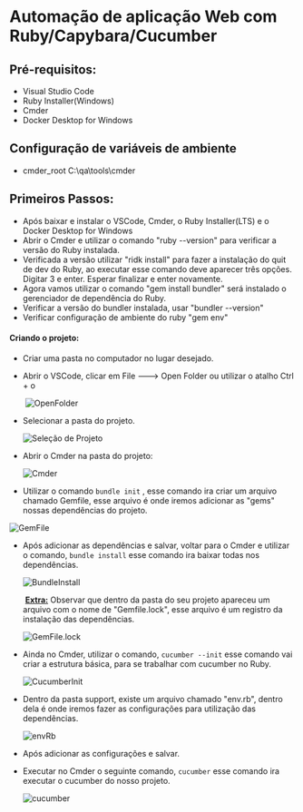 # Automação de aplicação Web com Ruby/Capybara/Cucumber

## Pré-requisitos:

- Visual Studio Code
- Ruby Installer(Windows)
- Cmder
- Docker Desktop for Windows

## Configuração de variáveis de ambiente

- cmder_root C:\qa\tools\cmder

## Primeiros Passos:

- Após baixar e instalar o VSCode, Cmder, o Ruby Installer(LTS) e o Docker Desktop for Windows
- Abrir o Cmder e utilizar o comando "ruby --version" para verificar a versão do Ruby instalada.
- Verificada a versão utilizar "ridk install" para fazer a instalação do quit de dev do Ruby, ao executar esse comando deve aparecer três opções. Digitar 3 e enter. Esperar finalizar e enter novamente.
- Agora vamos utilizar o comando "gem install bundler" será instalado o gerenciador de dependência do Ruby.
- Verificar a versão do bundler instalada, usar "bundler --version"
- Verificar configuração de ambiente do ruby "gem env"

#### Criando o projeto:

- Criar uma pasta no computador no lugar desejado.

- Abrir o VSCode, clicar em File ---> Open Folder  ou utilizar o atalho Ctrl + o 

  ​	![OpenFolder](https://i.ibb.co/MSvCWzx/image-20200709161110618.png)

- Selecionar a pasta do projeto.

  ![Seleção de Projeto](https://i.ibb.co/syK5VLx/image-20200709161204639.png)

- Abrir o Cmder na pasta do projeto:

  ![Cmder](https://i.ibb.co/KVvCRBT/image-20200709161301338.png)

-  Utilizar o comando `bundle init` , esse comando ira criar um arquivo chamado  Gemfile, esse arquivo é onde iremos adicionar as "gems" nossas dependências do projeto.  

  ![GemFile](https://i.ibb.co/PYhPWhn/image-20200709162321483.png)

- Após adicionar as dependências e salvar, voltar para o Cmder e utilizar o comando,  `bundle install` esse comando ira baixar todas nos dependências.

  ![BundleInstall](https://i.ibb.co/9rJPdzm/image-20200709162751336.png)

  ​	**<u>Extra:</u>** Observar que dentro da pasta do seu projeto apareceu um arquivo com o nome de "Gemfile.lock", esse arquivo
  é um registro da instalação das dependências.

  ![GemFile.lock](https://i.ibb.co/PghtFF2/image-20200709162818471.png)

- Ainda no Cmder, utilizar o comando,  `cucumber --init` esse comando vai criar a estrutura básica, para se trabalhar com cucumber no Ruby.

  ![CucumberInit](https://i.ibb.co/FsCb6y8/image-20200709163258487.png)

- Dentro da pasta support, existe um arquivo chamado "env.rb", dentro dela é onde iremos fazer as configurações para utilização das dependências.

  ![envRb](https://i.ibb.co/xCQPGYk/image-20200709163449988.png) 

- Após adicionar as configurações e salvar. 

- Executar no Cmder o seguinte comando,  `cucumber` esse comando ira executar o cucumber do nosso projeto.

  ![cucumber](https://i.ibb.co/BN5vQfk/image-20200709163816011.png)

  
